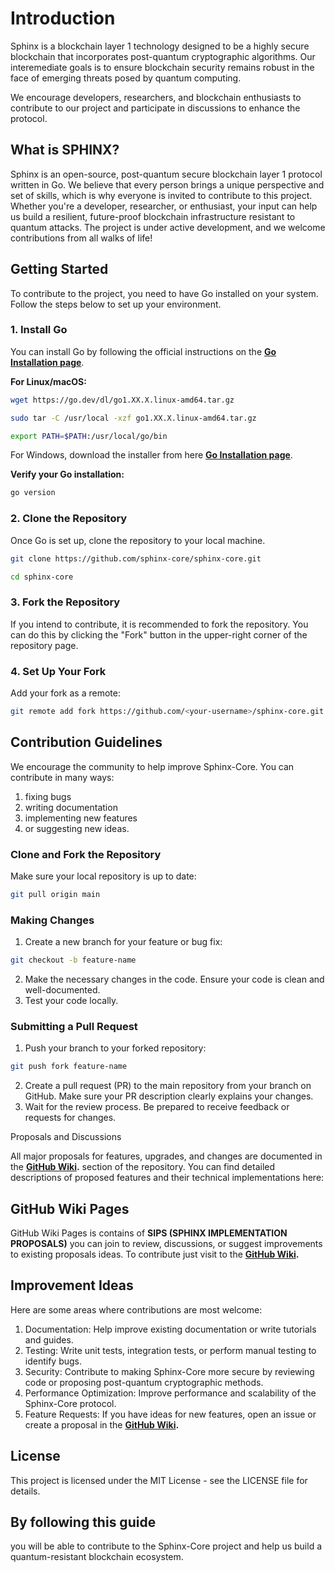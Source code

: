 # Introduction

Sphinx is a blockchain layer 1 technology designed to be a highly secure blockchain that incorporates post-quantum cryptographic algorithms. Our interemediate goals is to ensure blockchain security remains robust in the face of emerging threats posed by quantum computing.

We encourage developers, researchers, and blockchain enthusiasts to contribute to our project and participate in discussions to enhance the protocol.

## What is SPHINX?

Sphinx is an open-source, post-quantum secure blockchain layer 1 protocol written in Go. We believe that every person brings a unique perspective and set of skills, which is why everyone is invited to contribute to this project. Whether you're a developer, researcher, or enthusiast, your input can help us build a resilient, future-proof blockchain infrastructure resistant to quantum attacks. The project is under active development, and we welcome contributions from all walks of life!

## Getting Started

To contribute to the project, you need to have Go installed on your system. Follow the steps below to set up your environment.

### 1. Install Go
You can install Go by following the official instructions on the **[Go Installation page](https://go.dev/doc/install)**.

**For Linux/macOS:**

```bash 
wget https://go.dev/dl/go1.XX.X.linux-amd64.tar.gz
```

```bash
sudo tar -C /usr/local -xzf go1.XX.X.linux-amd64.tar.gz
```

```bash
export PATH=$PATH:/usr/local/go/bin
```


For Windows, download the installer from here **[Go Installation page](https://go.dev/doc/install)**.

**Verify your Go installation:**

```bash
go version
```

### 2. Clone the Repository
Once Go is set up, clone the repository to your local machine.

```bash
git clone https://github.com/sphinx-core/sphinx-core.git
```

```bash
cd sphinx-core
```

### 3. Fork the Repository
If you intend to contribute, it is recommended to fork the repository. You can do this by clicking the "Fork" button in the upper-right corner of the repository page.

### 4. Set Up Your Fork
Add your fork as a remote:

```bash
git remote add fork https://github.com/<your-username>/sphinx-core.git
```

## Contribution Guidelines

We encourage the community to help improve Sphinx-Core. You can contribute in many ways: 
1. fixing bugs
2. writing documentation
3. implementing new features
4. or suggesting new ideas.

###  Clone and Fork the Repository
Make sure your local repository is up to date:

```bash
git pull origin main
```

### Making Changes
1. Create a new branch for your feature or bug fix:

```bash
git checkout -b feature-name
```

2. Make the necessary changes in the code. Ensure your code is clean and well-documented.
3. Test your code locally.


### Submitting a Pull Request
1. Push your branch to your forked repository:

```bash
git push fork feature-name
```

2. Create a pull request (PR) to the main repository from your branch on GitHub. Make sure your PR description clearly explains your changes.
3. Wait for the review process. Be prepared to receive feedback or requests for changes.

Proposals and Discussions

All major proposals for features, upgrades, and changes are documented in the **[GitHub Wiki](https://github.com/sphinx-core/sips/wiki).** section of the repository. You can find detailed descriptions of proposed features and their technical implementations here:

## GitHub Wiki Pages

GitHub Wiki Pages is contains of **SIPS (SPHINX IMPLEMENTATION PROPOSALS)** you can join to review, discussions, or suggest improvements to existing proposals ideas. To contribute just visit to the **[GitHub Wiki](https://github.com/sphinx-core/sips/wiki).**

## Improvement Ideas

Here are some areas where contributions are most welcome:

1. Documentation: Help improve existing documentation or write tutorials and guides.
2. Testing: Write unit tests, integration tests, or perform manual testing to identify bugs.
3. Security: Contribute to making Sphinx-Core more secure by reviewing code or proposing post-quantum cryptographic methods.
4. Performance Optimization: Improve performance and scalability of the Sphinx-Core protocol.
5. Feature Requests: If you have ideas for new features, open an issue or create a proposal in the **[GitHub Wiki](https://github.com/sphinx-core/sips/wiki).**

##  License

This project is licensed under the MIT License - see the LICENSE file for details.

## By following this guide

you will be able to contribute to the Sphinx-Core project and help us build a quantum-resistant blockchain ecosystem.

